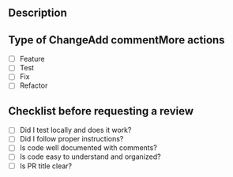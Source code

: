 ## Description
<!-- Describe what this pull request changes -->

## Type of ChangeAdd commentMore actions
- [ ] Feature
- [ ] Test
- [ ] Fix
- [ ] Refactor

## Checklist before requesting a review
- [ ] Did I test locally and does it work?
- [ ] Did I follow proper instructions?
- [ ] Is code well documented with comments?
- [ ] Is code easy to understand and organized?
- [ ] Is PR title clear?
